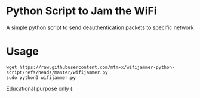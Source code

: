 # Python Script to Jam the WiFi
A simple python script to send deauthentication packets to specific network 

# Usage


    wget https://raw.githubusercontent.com/mtm-x/wifijammer-python-script/refs/heads/master/wifijammer.py
    sudo python3 wifijammer.py


Educational purpose only (:
